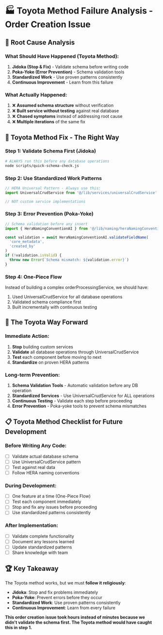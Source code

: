 # 🏭 Toyota Method Failure Analysis - Order Creation Issue

## 🚨 **Root Cause Analysis**

### **What Should Have Happened (Toyota Method):**
1. **Jidoka (Stop & Fix)** - Validate schema before writing code
2. **Poka-Yoke (Error Prevention)** - Schema validation tools
3. **Standardized Work** - Use proven patterns consistently
4. **Continuous Improvement** - Learn from this failure

### **What Actually Happened:**
1. ❌ **Assumed schema structure** without verification
2. ❌ **Built service without testing** against real database
3. ❌ **Chased symptoms** instead of addressing root cause
4. ❌ **Multiple iterations** of the same fix

## 🔧 **Toyota Method Fix - The Right Way**

### **Step 1: Validate Schema First (Jidoka)**
```bash
# ALWAYS run this before any database operations
node scripts/quick-schema-check.js
```

### **Step 2: Use Standardized Work Patterns**
```typescript
// HERA Universal Pattern - Always use this:
import UniversalCrudService from '@/lib/services/universalCrudService'

// NOT custom service implementations
```

### **Step 3: Error Prevention (Poka-Yoke)**
```typescript
// Schema validation before any insert
import { HeraNamingConventionAI } from '@/lib/naming/heraNamingConvention'

const validation = await HeraNamingConventionAI.validateFieldName(
  'core_metadata', 
  'created_by'
)
if (!validation.isValid) {
  throw new Error(`Schema mismatch: ${validation.error}`)
}
```

### **Step 4: One-Piece Flow**
Instead of building a complex orderProcessingService, we should have:
1. Used UniversalCrudService for all database operations
2. Validated schema compliance first
3. Built incrementally with continuous testing

## 🎯 **The Toyota Way Forward**

### **Immediate Action:**
1. **Stop** building custom services
2. **Validate** all database operations through UniversalCrudService
3. **Test** each component before moving to next
4. **Standardize** on proven HERA patterns

### **Long-term Prevention:**
1. **Schema Validation Tools** - Automatic validation before any DB operation
2. **Standardized Services** - Use UniversalCrudService for ALL operations
3. **Continuous Testing** - Validate each step before proceeding
4. **Error Prevention** - Poka-yoke tools to prevent schema mismatches

## 📋 **Toyota Method Checklist for Future Development**

### **Before Writing Any Code:**
- [ ] Validate actual database schema
- [ ] Use UniversalCrudService pattern
- [ ] Test against real data
- [ ] Follow HERA naming conventions

### **During Development:**
- [ ] One feature at a time (One-Piece Flow)
- [ ] Test each component immediately
- [ ] Stop and fix any issues before proceeding
- [ ] Use standardized patterns consistently

### **After Implementation:**
- [ ] Validate complete functionality
- [ ] Document any lessons learned
- [ ] Update standardized patterns
- [ ] Share knowledge with team

## 🏆 **Key Takeaway**

The Toyota method works, but we must **follow it religiously**:
- **Jidoka**: Stop and fix problems immediately
- **Poka-Yoke**: Prevent errors before they occur
- **Standardized Work**: Use proven patterns consistently
- **Continuous Improvement**: Learn from every failure

**This order creation issue took hours instead of minutes because we didn't validate the schema first. The Toyota method would have caught this in step 1.**